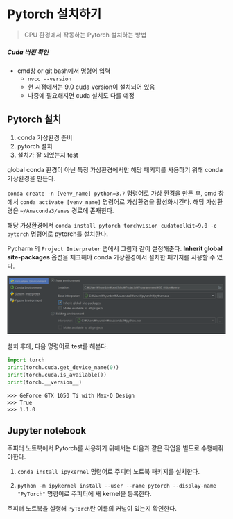 # Pytorch 설치하기

> GPU 환경에서 작동하는 Pytorch 설치하는 방법

##### Cuda 버전 확인

* cmd창 or git bash에서 명령어 입력
  * `nvcc --version`
  * 현 시점에서는 9.0 cuda version이 설치되어 있음
  * 나중에 필요해지면 cuda 설치도 다룰 예정

## Pytorch 설치

1. conda 가상환경 준비
2. pytorch 설치
3. 설치가 잘 되었는지 test

global conda 환경이 아닌 특정 가상환경에서만 해당 패키지를 사용하기 위해 conda 가상환경을 만든다.

`conda create -n [venv_name] python=3.7` 명령어로 가상 환경을 만든 후, cmd 창에서 `conda activate [venv_name]` 명령어로 가상환경을 활성화시킨다. 해당 가상환경은 `~/Anaconda3/envs` 경로에 존재한다.

해당 가상환경에서 `conda install pytorch torchvision cudatoolkit=9.0 -c pytorch` 명령어로 pytorch를 설치한다.

Pycharm 의 `Project Interpreter`  탭에서 그림과 같이 설정해준다. **Inherit global site-packages** 옵션을 체크해야 conda 가상환경에서 설치한 패키지를 사용할 수 있다.

![pycharm_settings](assets/interpreter_setting.png)

설치 후에, 다음 명령어로 test를 해본다.

```python
import torch
print(torch.cuda.get_device_name(0))
print(torch.cuda.is_available())
print(torch.__version__)
```

```
>>> GeForce GTX 1050 Ti with Max-Q Design
>>> True
>>> 1.1.0
```

## Jupyter notebook

주피터 노트북에서 Pytorch를 사용하기 위해서는 다음과 같은 작업을 별도로 수행해줘야한다.

1. `conda install ipykernel` 명령어로 주피터 노트북 패키지를 설치한다.

2. `python -m ipykernel install --user --name pytorch --display-name "PyTorch"` 명령어로 주피터에 새 kernel을 등록한다.

주피터 노트북을 실행해 `PyTorch`란 이름의 커널이 있는지 확인한다.